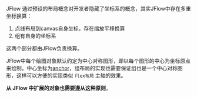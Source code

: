 JFlow 通过预设的布局概念对开发者隐藏了坐标系的概念，其实JFlow中存在多重坐标换算：
1. 点线布局到canvas自身坐标，存在缩放平移换算
2. 组有自身的坐标系

这两个部分都由JFlow负责换算。

JFlow中每个绘图对象默认约定为中心对称图形，即以每个图形的中心为坐标原点来绘制，中心坐标为[anchor](https://wt911122.github.io/JFlow/Node.html#anchor__anchor)，组布局的实现也需要保证组也是一个中心对称图形，这样可以方便的实现类似 ```flex布局``` 主轴的效果。

__从 JFlow 中扩展的对象也需要遵从这种原则__。




